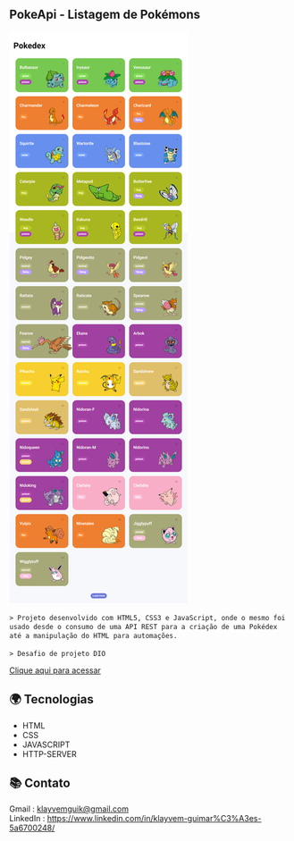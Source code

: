## PokeApi - Listagem de Pokémons
 
![preview](./assets/img/pokeApi.png)

    > Projeto desenvolvido com HTML5, CSS3 e JavaScript, onde o mesmo foi usado desde o consumo de uma API REST para a criação de uma Pokédex
    até a manipulação do HTML para automações. 

    > Desafio de projeto DIO 

[Clique aqui para acessar](https://klayvemguimaraes.github.io/PokeApi/pokedex.html)

## 🌍 Tecnologias

- HTML
- CSS
- JAVASCRIPT
- HTTP-SERVER

## 📚 Contato

Gmail : klayvemguik@gmail.com </br>
LinkedIn : https://www.linkedin.com/in/klayvem-guimar%C3%A3es-5a6700248/
